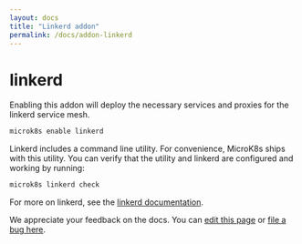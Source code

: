 ```yaml
---
layout: docs
title: "Linkerd addon"
permalink: /docs/addon-linkerd
---
```


# linkerd

Enabling this addon will deploy the necessary services and proxies for the
linkerd service mesh.

```bash
microk8s enable linkerd
```

Linkerd includes a command line utility. For convenience, MicroK8s ships
with this utility. You can verify that the utility and linkerd are
configured and working by running:

```bash
microk8s linkerd check
```

For more on linkerd, see the
[linkerd documentation][linkerd-docs].

<!-- LINKS -->

[linkerd-docs]: https://linkerd.io/2/overview/

<!-- FEEDBACK -->
<div class="p-notification--information">
  <p class="p-notification__response">
    We appreciate your feedback on the docs. You can
    <a href="https://github.com/canonical-web-and-design/microk8s.io/edit/master/docs/addon-linkerd.md" class="p-notification__action">edit this page</a>
    or
    <a href="https://github.com/canonical-web-and-design/microk8s.io/issues/new" class="p-notification__action">file a bug here</a>.
  </p>
</div>
